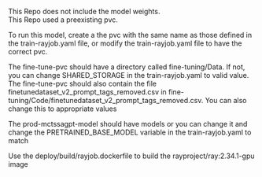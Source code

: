 This Repo does not include the model weights.  
This Repo used a preexisting pvc.

To run this model, create a the pvc with the same name as those defined in the train-rayjob.yaml file, or modify the train-rayjob.yaml file to have the correct pvc.

The fine-tune-pvc should have a directory called fine-tuning/Data.  If not, you can change SHARED_STORAGE in the train-rayjob.yaml to valid value. 
The fine-tune-pvc should also contain the file finetunedataset_v2_prompt_tags_removed.csv in fine-tuning/Code/finetunedataset_v2_prompt_tags_removed.csv. You can also change this to appropriate values

The prod-mctssagpt-model should have models or you can change it and change the PRETRAINED_BASE_MODEL variable in the train-rayjob.yaml to match

Use the deploy/build/rayjob.dockerfile to build the rayproject/ray:2.34.1-gpu image